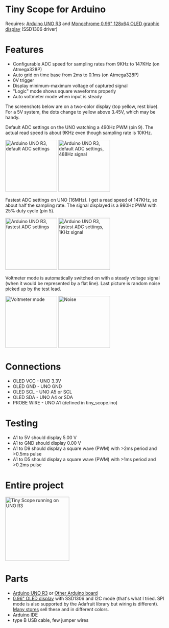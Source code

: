 Tiny Scope for Arduino
======================

Requires: <a href="http://arduino.cc/en/Main/ArduinoBoardUno">Arduino UNO R3</a>
and <a href="http://www.adafruit.com/products/326">Monochrome 0.96" 128x64 OLED graphic display</a> (SSD1306 driver)

Features
========
- Configurable ADC speed for sampling rates from 9KHz to 147KHz (on Atmega328P)
- Auto grid on time base from 2ms to 0.1ms (on Atmega328P)
- 0V trigger
- Display minimum-maximum voltage of captured signal
- "Logic" mode shows square waveforms properly
- Auto voltmeter mode when input is steady

The screenshots below are on a two-color display (top yellow, rest blue). For a 5V system, the dots change to yellow above 3.45V, which may be handy.

Default ADC settings on the UNO watching a 490Hz PWM (pin 9). The actual read speed is about 9KHz even though sampling rate is 10KHz.

<img src="http://www.wotevah.com/tiny_scope/images/uno_splash_default.jpg" 
     width="162" alt="Arduino UNO R3, default ADC settings">
<img src="http://www.wotevah.com/tiny_scope/images/uno_default_2ms.jpg" 
     width="162" alt="Arduino UNO R3, default ADC settings, 488Hz signal">

Fastest ADC settings on UNO (16MHz). I get a read speed of 147KHz, so about half the sampling rate. The signal displayed is a 980Hz PWM with 25% duty cycle (pin 5).

<img src="http://www.wotevah.com/tiny_scope/images/uno_splash_fastest.jpg" 
     width="162" alt="Arduino UNO R3, fastest ADC settings">
<img src="http://www.wotevah.com/tiny_scope/images/uno_fastest_01ms.jpg" 
     width="162" alt="Arduino UNO R3, fastest ADC settings, 1KHz signal">

Voltmeter mode is automatically switched on with a steady voltage signal (when it would be represented by a flat line). Last picture is random noise picked up by the test lead.

<img src="http://wotevah.com/tiny_scope/images/voltmeter_3.jpg" 
     width="162" alt="Voltmeter mode">
<img src="http://wotevah.com/tiny_scope/images/noise_2.jpg" 
     width="162" alt="Noise">

Connections
===========
- OLED VCC   - UNO 3.3V
- OLED GND   - UNO GND
- OLED SCL   - UNO A5 or SCL
- OLED SDA   - UNO A4 or SDA
- PROBE WIRE - UNO A1 (defined in tiny_scope.ino)

Testing
=======
- A1 to 5V should display 5.00 V
- A1 to GND should display 0.00 V
- A1 to D9 should display a square wave (PWM) with >2ms period and >0.5ms pulse
- A1 to D5 should display a square wave (PWM) with >1ms period and >0.2ms pulse

Entire project
==============

<img src="http://www.wotevah.com/tiny_scope/images/tiny_scope_on_arduino.jpg" alt="Tiny Scope running on UNO R3" width="200">

Parts
=====
- <a href="https://www.sparkfun.com/products/11021">Arduino UNO R3</a> or <a href="http://www.adafruit.com/category/17?&main_page=index&cPath=17">Other Arduino board</a>
- <a href="http://www.amazon.com/Yellow-Serial-128X64-Display-Arduino/dp/B00O2LLT30">0.96" OLED display</a> with SSD1306 and I2C mode (that's what I tried. SPI mode is also supported by the Adafruit library but wiring is different). <a href="http://www.adafruit.com/products/938">Many stores</a> sell these and in different colors.
- <a href="http://arduino.cc/en/Main/Software">Arduino IDE</a>
- type B USB cable, few jumper wires
